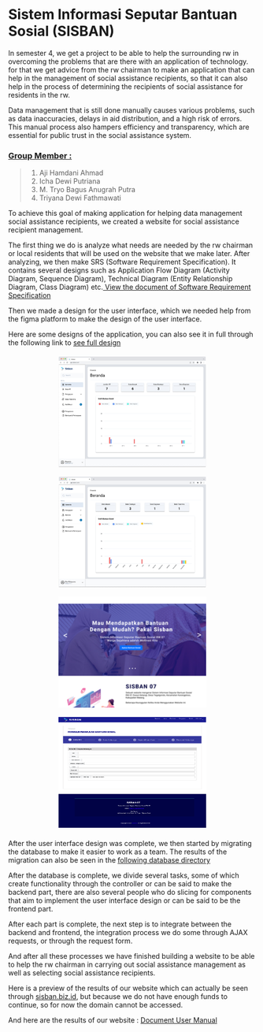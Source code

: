 <!-- Heading -->

# Sistem Informasi Seputar Bantuan Sosial (SISBAN)

<!-- Overview about this project -->

In semester 4, we get a project to be able to help the surrounding rw in overcoming the problems that are there with an application of technology. for that we get advice from the rw chairman to make an application that can help in the management of social assistance recipients, so that it can also help in the process of determining the recipients of social assistance for residents in the rw.

Data management that is still done manually causes various problems, such as data inaccuracies, delays in aid distribution, and a high risk of errors. This manual process also hampers efficiency and transparency, which are essential for public trust in the social assistance system.

<!-- Group member's identity -->

### <u>Group Member : </u>

> 1. Aji Hamdani Ahmad
> 2. Icha Dewi Putriana
> 3. M. Tryo Bagus Anugrah Putra
> 4. Triyana Dewi Fathmawati

To achieve this goal of making application for helping data management social assistance recipients, we created a website for social assistance recipient management.

The first thing we do is analyze what needs are needed by the rw chairman or local residents that will be used on the website that we make later. After analyzing, we then make SRS (Software Requirement Specification). It contains several designs such as Application Flow Diagram (Activity Diagram, Sequence Diagram), Technical Diagram (Entity Relationship Diagram, Class Diagram) etc.<a href=".github/assets/docs/skpl.pdf" target="_blank">
View the document of Software Requirement Specification
</a>

Then we made a design for the user interface, which we needed help from the figma platform to make the design of the user interface.

Here are some designs of the application, you can also see it in full through the following link to [see full design]('https://figma.com)

<div style="display: flex; gap: 1rem; justify-content: center; flex-wrap: wrap; margin: 20px 0;">
    <a href="https://figma.com">
        <img src=".github/assets/images/beranda-rw.jpg" alt="Dashboard rw" width="300" height="225"/>
    </a>
    <a href="https://figma.com">
        <img src=".github/assets/images/beranda-rt.jpg" alt="Dashboard rt" width="300" height="225"/>
    </a>
    <a href="https://figma.com">
        <img src=".github/assets/images/landing-page.jpg" alt="Landing page" width="300" height="225" style="object-fit: cover; object-position: top;"/>
    </a>
    <a href="https://figma.com">
        <img src=".github/assets/images/form.jpg" alt="Form Pengajuan" width="300" height="225"/>
    </a>
</div>

After the user interface design was complete, we then started by migrating the database to make it easier to work as a team. The results of the migration can also be seen in the [following database directory](https://github.com/Danni4421/sisban/tree/production/database)

After the database is complete, we divide several tasks, some of which create functionality through the controller or can be said to make the backend part, there are also several people who do slicing for components that aim to implement the user interface design or can be said to be the frontend part.

After each part is complete, the next step is to integrate between the backend and frontend, the integration process we do some through AJAX requests, or through the request form.

And after all these processes we have finished building a website to be able to help the rw chairman in carrying out social assistance management as well as selecting social assistance recipients.

Here is a preview of the results of our website which can actually be seen through [sisban.biz.id](https://sisban.biz.id), but because we do not have enough funds to continue, so for now the domain cannot be accessed.

And here are the results of our website :
<a href=".github/assets/docs/user-manual.pdf" target="_blank">
Document User Manual
</a>
